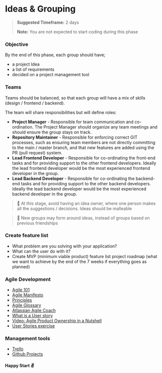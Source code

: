 # Ideas & Grouping

> **Suggested Timeframe:** 2 days
>
> **Note:** You are not expected to start coding during this phase

### Objective

By the end of this phase, each group should have;

- a project Idea
- a list of requirements
- decided on a project management tool

### Teams

Teams should be balanced, so that each group will have a mix of skills (design / frontend / backend).

The team will share responsibilities but will define roles:

- **Project Manager** - Responsible for team communication and co-ordination. The Project Manager should organize any team meetings and should ensure the group stays on track.
- **Repository Maintainer** - Responsible for enforcing correct GIT processes, such as ensuring team members are not directly committing to the main / master branch, and that new features are added using the PR (pull request) system.
- **Lead Frontend Developer** - Responsible for co-ordinating the front-end tasks and for providing support to the other frontend developers. Ideally the lead frontend developer would be the most experienced frontend developer in the group.
- **Lead Backend Developer** - Responsible for co-ordinating the backend-end tasks and for providing support to the other backend developers. Ideally the lead backend developer would be the most experienced backend developer in the group.

> 🚩 At this stage, avoid having an idea owner, where one person makes all the suggestions / decisions. Ideas should be malleable

> 🥨 New groups may form around ideas, instead of groups based on previous friendships

### Create feature list

- What problem are you solving with your application?
- What can the user do with it?
- Create MVP (minimum viable product) feature list project roadmap (what we want to achieve by the end of the 7 weeks if everything goes as planned)

### Agile Development

- [Agile 101](https://www.agilealliance.org/agile101/)
- [Agile Manifesto](https://www.agilealliance.org/agile101/the-agile-manifesto/)
- [Principles](https://www.agilealliance.org/agile101/12-principles-behind-the-agile-manifesto/)
- [Agile Glossary](https://www.agilealliance.org/agile101/agile-glossary/)
- [Atlassian Agile Coach](https://www.atlassian.com/agile)
- [What is a User story](https://www.visual-paradigm.com/guide/agile-software-development/what-is-user-story/)
- [Video: Agile Product Ownership in a Nutshell](https://www.youtube.com/watch?v=502ILHjX9EE)
- [User Stories exercise](https://courses.cs.ut.ee/MTAT.03.244/2016_fall/uploads/Main/SPM2-Ex1.pdf)

### Management tools

- [Trello](https://trello.com/)
- [Github Projects](https://github.com/features/issues)
  <br>

#### Happy Start :v:
